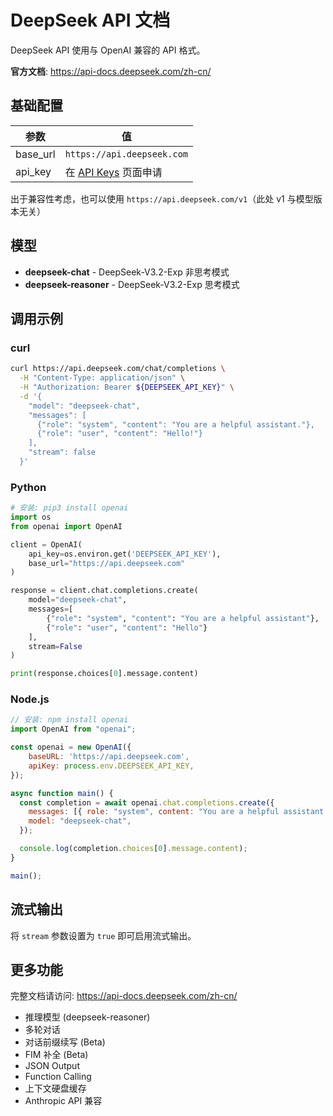 # DeepSeek API 文档

DeepSeek API 使用与 OpenAI 兼容的 API 格式。

**官方文档**: https://api-docs.deepseek.com/zh-cn/

## 基础配置

| 参数 | 值 |
|------|-----|
| base_url | `https://api.deepseek.com` |
| api_key | 在 [API Keys](https://platform.deepseek.com/api_keys) 页面申请 |

出于兼容性考虑，也可以使用 `https://api.deepseek.com/v1`（此处 v1 与模型版本无关）

## 模型

- **deepseek-chat** - DeepSeek-V3.2-Exp 非思考模式
- **deepseek-reasoner** - DeepSeek-V3.2-Exp 思考模式

## 调用示例

### curl

```bash
curl https://api.deepseek.com/chat/completions \
  -H "Content-Type: application/json" \
  -H "Authorization: Bearer ${DEEPSEEK_API_KEY}" \
  -d '{
    "model": "deepseek-chat",
    "messages": [
      {"role": "system", "content": "You are a helpful assistant."},
      {"role": "user", "content": "Hello!"}
    ],
    "stream": false
  }'
```

### Python

```python
# 安装: pip3 install openai
import os
from openai import OpenAI

client = OpenAI(
    api_key=os.environ.get('DEEPSEEK_API_KEY'),
    base_url="https://api.deepseek.com"
)

response = client.chat.completions.create(
    model="deepseek-chat",
    messages=[
        {"role": "system", "content": "You are a helpful assistant"},
        {"role": "user", "content": "Hello"}
    ],
    stream=False
)

print(response.choices[0].message.content)
```

### Node.js

```javascript
// 安装: npm install openai
import OpenAI from "openai";

const openai = new OpenAI({
    baseURL: 'https://api.deepseek.com',
    apiKey: process.env.DEEPSEEK_API_KEY,
});

async function main() {
  const completion = await openai.chat.completions.create({
    messages: [{ role: "system", content: "You are a helpful assistant." }],
    model: "deepseek-chat",
  });

  console.log(completion.choices[0].message.content);
}

main();
```

## 流式输出

将 `stream` 参数设置为 `true` 即可启用流式输出。

## 更多功能

完整文档请访问: https://api-docs.deepseek.com/zh-cn/

- 推理模型 (deepseek-reasoner)
- 多轮对话
- 对话前缀续写 (Beta)
- FIM 补全 (Beta)
- JSON Output
- Function Calling
- 上下文硬盘缓存
- Anthropic API 兼容
